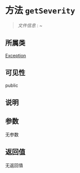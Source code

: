 # 方法 `getSeverity`

> *文件信息* : ~

## 所属类 

[Exception](../Exception.md)

## 可见性

 public 

## 说明



## 参数


无参数


## 返回值

无返回值
